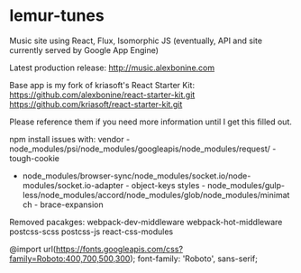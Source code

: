 # lemur-tunes
Music site using React, Flux, Isomorphic JS (eventually, API and site currently served by Google App Engine)

Latest production release: http://music.alexbonine.com

Base app is my fork of kriasoft's React Starter Kit:
https://github.com/alexbonine/react-starter-kit.git
https://github.com/kriasoft/react-starter-kit.git

Please reference them if you need more information until I get this filled out.

npm install issues with: 
vendor - node_modules/psi/node_modules/googleapis/node_modules/request/ - tough-cookie
  - node_modules/browser-sync/node_modules/socket.io/node-modules/socket.io-adapter - object-keys
styles - node_modules/gulp-less/node_modules/accord/node_modules/glob/node_modules/minimatch - brace-expansion


Removed pacakges:
webpack-dev-middleware
webpack-hot-middleware
postcss-scss
postcss-js
react-css-modules

@import url(https://fonts.googleapis.com/css?family=Roboto:400,700,500,300);
font-family: 'Roboto', sans-serif;

